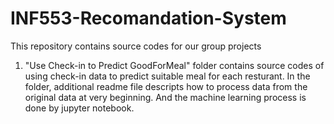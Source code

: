 # INF553-Recomandation-System
This repository contains source codes for our group projects
1. "Use Check-in to Predict GoodForMeal" folder contains source codes of using check-in data to predict suitable meal for each resturant. In the folder, additional readme file descripts how to process data from the original data at very beginning. And the machine learning process is done by jupyter notebook.
